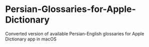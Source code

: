 # Persian-Glossaries-for-Apple-Dictionary
Converted version of available Persian-English glossaries for Apple Dictionary app in macOS
